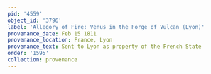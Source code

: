 ```yaml
---
pid: '4559'
object_id: '3796'
label: 'Allegory of Fire: Venus in the Forge of Vulcan (Lyon)'
provenance_date: Feb 15 1811
provenance_location: France, Lyon
provenance_text: Sent to Lyon as property of the French State
order: '1595'
collection: provenance
---
```

